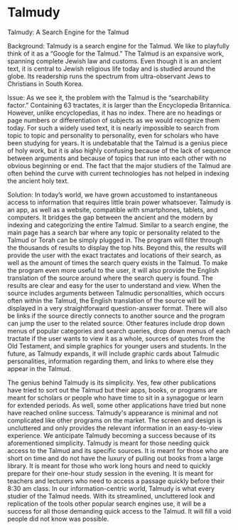 # Talmudy
Talmudy: A Search Engine for the Talmud

Background:
Talmudy is a search engine for the Talmud. 
We like to playfully think of it as a “Google for the Talmud.” 
The Talmud is an expansive work, spanning complete Jewish law and customs. 
Even though it is an ancient text, it is central to Jewish religious life today 
and is studied around the globe. 
Its readership runs the spectrum from ultra-observant Jews to Christians in South Korea.

Issue:
As we see it, the problem with the Talmud is the “searchability factor.” 
Containing 63 tractates, it is larger than the Encyclopedia Britannica. 
However, unlike encyclopedias, it has no index. 
There are no headings or page numbers or differentiation 
of subjects as we would recognize them today. 
For such a widely used text, 
it is nearly impossible to search from topic to topic and personality to personality, 
even for scholars who have been studying for years. 
It is undebatable that the Talmud is a genius piece of holy work, 
but it is also highly confusing because of the lack of sequence between arguments 
and because of topics that run into each other with no obvious beginning or end. 
The fact that the major studiers of the Talmud are often behind the curve 
with current technologies has not helped in indexing the ancient holy text.

Solution:
In today’s world, we have grown accustomed to instantaneous access 
to information that requires little brain power whatsoever. 
Talmudy is an app, as well as a website, compatible with smartphones, tablets, and computers. 
It bridges the gap between the ancient and the modern 
by indexing and categorizing the entire Talmud. 
Similar to a search engine, the main page has a search bar where any topic 
or personality related to the Talmud or Torah can be simply plugged in. 
The program will filter through the thousands of results to display the top hits. 
Beyond this, the results will provide the user with 
the exact tractates and locations of their search, 
as well as the amount of times the search query exists in the Talmud. 
To make the program even more useful to the user, 
it will also provide the English translation of the source 
around where the search query is found. 
The results are clear and easy for the user to understand and view. 
When the source includes arguments between Talmudic personalities, 
which occurs often within the Talmud, 
the English translation of the source will be displayed 
in a very straightforward question-answer format. 
There will also be links if the source directly connects 
to another source and the program can jump the user to the related source. 
Other features include drop down menus of popular categories and search queries, 
drop down menus of each tractate if the user wants to view it as a whole, 
sources of quotes from the Old Testament, 
and simple graphics for younger users and students. 
In the future, as Talmudy expands, it will include 
graphic cards about Talmudic personalities, information regarding them, 
and links to where else they appear in the Talmud.

The genius behind Talmudy is its simplicity. 
Yes, few other publications have tried to sort out the Talmud 
but their apps, books, or programs are meant for scholars 
or people who have time to sit in a synagogue or learn for extended periods. 
As well, some other applications have tried 
but none have reached online success. 
Talmudy's appearance is minimal and not complicated like other programs on the market. 
The screen and design is uncluttered and only provides 
the relevant information in an easy-to-view experience.
We anticipate Talmudy becoming a success because of its aforementioned simplicity. 
Talmudy is meant for those needing quick access to the Talmud and its specific sources. 
It is meant for those who are short on time 
and do not have the luxury of pulling out books from a large library. 
It is meant for those who work long hours 
and need to quickly prepare for their one-hour study session in the evening. 
It is meant for teachers and lecturers who need to access a passage quickly before their 8:30 am class.
In our information-centric world, Talmudy is what every studier of the Talmud needs. 
With its streamlined, uncluttered look and replication of the tools other popular search engines use, 
it will be a success for all those demanding quick access to the Talmud. 
It will fill a void people did not know was possible.
